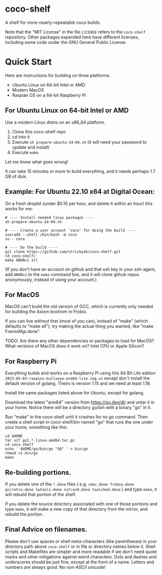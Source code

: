 # coco-shelf
A shelf for more-nearly-repeatable coco builds.

Note that the "MIT License" in the file `LICENSE` refers to the
`coco-shelf` repository.  Other packages expanded here have different
licenses, including some code under the GNU General Public License.

# Quick Start

Here are instructions for building on three platforms:
   * Ubuntu Linux on 64-bit Intel or AMD
   * Modern MacOS
   * Raspian OS on a 64-bit Raspberry Pi

## For Ubuntu Linux on 64-bit Intel or AMD
Use a modern Linux distro on an x86_64 platform.

1. Clone this coco-shelf repo
1. cd into it
1. Execute `sh prepare-ubuntu-24-04.sh`
   (it will need your password to update and install)
1. Execute `make`

Let me know what goes wrong!

It can take 15 minutes or more to build everything,
and it needs perhaps 1.7 GB of disk.

## Example: For Ubuntu 22.10 x64 at Digital Ocean:
On a fresh droplet (under $0.10 per hour, and delete it
within an hour) this works for me:

```
# ---- Install needed linux packages ----
sh prepare-ubuntu-24-04.sh

# ---- Create a user account 'coco' for doing the build ----
useradd --shell /bin/bash -m coco
su - coco

# ---- Do the build ----
git clone https://github.com/strickyak/coco-shelf.git
cd coco-shelf/
make ANON=1 all
```

(If you don't have an account on github and that ssh key in your
ssh-agent, add `ANON=1`  to the `make` command line, and it will
clone github repos anonymously, instead of using your account.)

## For MacOS

MacOS can't build the old version of GCC, which is currently
only needed for building the Axiom bootrom in Frobio.

If you can live without that (most of you can),
instead of "make" (which defaults to "make all"),
try making the actual thing you wanted,
like "make FoenixMgr.done".

TODO: Are there any other dependencies or packages to load
for MacOS?  What versions of MacOS does it work on?
Intel CPU or Apple Silicon?

## For Raspberry Pi

Everything builds and works on a Raspberry Pi using
this 64 Bit Lite edition
`2023-05-03-raspios-bullseye-arm64-lite.img.xz`
except don't install the default version of golang.
Theirs is version 1.15 and we need at least 1.18.

Install the same packages listed above for Ubuntu,
except for golang.

Download the latest "arm64" version from https://go.dev/dl/
and untar it in your home.  Notice there will be a
directory go/bin with a binary "go" in it.

Run "make" in the coco-shelf until it crashes for no
go command.  Then create a shell script in coco-shelf/bin
named "go" that runs the one under your home, something
like this:

```
cd $HOME
tar xzf go1.*.linux-amd64.tar.gz
cd coco-shelf
echo ' $HOME/go/bin/go "$@" ' > bin/go
chmod +x bin/go
make
```

## Re-building portions.

If you delete one of the `*.done` files
( e.g. `cmoc.done frobio.done gccretro.done lwtools.done nitros9.done toolshed.done` )
and type `make`, it will rebuild that portion of the shelf.

If you delete the source directory associated with one of those portions
and type `make`, it will make a new copy of that directory from the
mirror, and rebuild the portion.

## Final Advice on filenames.

Please don't use spaces or shell meta-characters (like parentheses)
in your directory path above `coco-shelf` or in file or directory names
below it.  Shell scripts and Makefiles are simpler and more readable if we
don't need quote marks and other mitigations against weird characters.
Dots and dashes and underscores should be just fine, except at the front
of a name.  Letters and numbers are always good.  No non-ASCII unicode!
